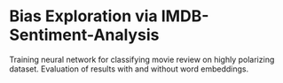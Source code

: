 # Bias Exploration via IMDB-Sentiment-Analysis
Training neural network for classifying movie review on highly polarizing dataset. Evaluation of results with and without word embeddings.

